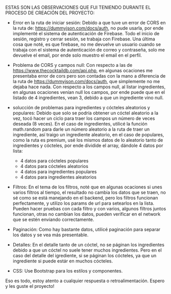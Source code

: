 ESTAS SON LAS OBSERVACIONES QUE FUI TENIENDO DURANTE EL PROCESO DE CREACIÓN DEL PROYECTO:

- Error en la ruta de iniciar sesión: Debido a que tuve un error de CORS en la ruta de: https://dummyjson.com/docs/auth, no pude usarla, por ende implementé el sistema de autenticación de Firebase. Todo el inicio de sesión, registro y cerrar sesión, se trabaja con Firebase. Una última cosa que noté, es que firebase, no me devuelve un usuario cuando se trabaja con el sistema de autenticación de correo y contraseña, solo me devuelve el email, por ende solo muestro el email en el perfil.

- Problema de CORS y campos null: Con respecto a las de https://www.thecocktaildb.com/api.php, en algunas ocaciones me presentaba error de cors pero son contadas con la mano a diferencia de la ruta de https://dummyjson.com/docs/auth, que simplemente no me dejaba hace nada.
  Con respecto a los campos null, al listar ingredientes, en algunas ocaciones venían null los campos, por ende puede que en el listado de 4 ingredientes, vean 3, debido a que un ingrediente vino null.

- solucción de problemas para ingredientes y cócteles aleatorios y populares: Debido que solo se podría obtener un cóctel aleatorio a la vez, tocó hacer un ciclo para traer los campos un número de veces deseada (8 veces). En el caso de ingredientes, utilicé la función math.random para darle un número aleatorio a la ruta de traer un ingrediente, así traigo un ingrediente aleatorio, en el caso de populares, como la ruta es premium, usé los mismos datos de lo aleatorio tanto de ingredientes y cócteles, por ende dividide el array, dándole 4 datos por lista:

  - 4 datos para cócteles populares
  - 4 datos para cócteles aleatorios
  - 4 datos para ingredientes populares
  - 4 datos para ingredientes aleatorios

- Filtros: En el tema de los filtros, noté que en algunas ocaciones si unes varios filtros al tiempo, el resultado no cambia los datos que se traen, no sé como se está manejando en el backend, pero los filtros funcionan perfectamente, y utilizo los params de url para setearlos en la lista. Pueden hacer pruebas con cada filtro y con varios, algunos filtros juntos funcionan, otras no cambian los datos, pueden verificar en el network que se estén enviando correctamente.

- Paginación: Como hay bastante datos, utilicé paginación para separar los datos y se vea más presentable.

- Detalles: En el detalle tanto de un cóctel, no se páginan los ingredientes debido a que un cóctel no suele tener muchos ingredientes. Pero en el caso del detalle del igrediente, si se páginan los cócteles, ya que un ingrediente si puede estár en muchos cócteles.

- CSS: Use Bootstrap para los estilos y componentes.

Eso es todo, estoy atento a cualquier respuesta o retroalimentación. Espero y les guste el proyecto!
